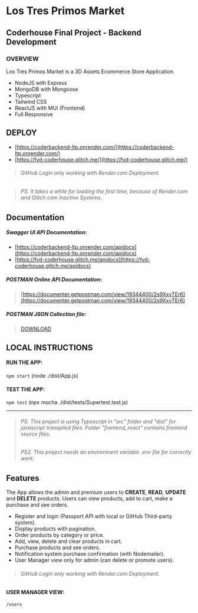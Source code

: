 # Los Tres Primos Market

## Coderhouse Final Project - Backend Development

### OVERVIEW
Los Tres Primos Market is a 3D Assets Ecommerce Store Application.
- NodeJS with Express
- MongoDB with Mongoose
- Typescript
- Tailwind CSS
- ReactJS with MUI (Frontend)
- Full Responsive

## DEPLOY
- [https://coderbackend-ltp.onrender.com/](https://coderbackend-ltp.onrender.com/)  
- [https://fvd-coderhouse.glitch.me/](https://fvd-coderhouse.glitch.me/)

> ###### GitHub Login only working with Render.com Deployment.

> ###### PS. It takes a while for loading the first time, because of Render.com and Glitch.com Inactive Systems.

## Documentation

##### Swagger UI API Documentation:
- [https://coderbackend-ltp.onrender.com/apidocs](https://coderbackend-ltp.onrender.com/apidocs)
- [https://fvd-coderhouse.glitch.me/apidocs](https://fvd-coderhouse.glitch.me/apidocs)

##### POSTMAN Online API Documentation:
>[https://documenter.getpostman.com/view/19344400/2s9XxvTEr6](https://documenter.getpostman.com/view/19344400/2s9XxvTEr6)
##### POSTMAN JSON Collection file:
>[DOWNLOAD](https://drive.google.com/file/d/1EtcL6qChZSYwAKGpKFmodre4eP-Kj_87/view?usp=sharing)

## LOCAL INSTRUCTIONS

#### RUN THE APP:
`npm start` (node ./dist/App.js)

#### TEST THE APP:
`npm test` (npx mocha ./dist/tests/Supertest.test.js)

------------

> ###### PS. This project is using Typescript in "src" folder and "dist" for javascript transpiled files. Folder "frontend_react" contains frontend source files.
> ###### PS2. This project needs an environment variable .env file for correctly work.

## Features

The App allows the admin and premium users to **CREATE**, **READ**, **UPDATE** and **DELETE** products.
Users can view products, add to cart, make a purchase and see orders.

- Register and login (Passport API with local or GitHub Third-party system).
- Display products with pagination.
- Order products by category or price.
- Add, view, delete and clear products in cart.
- Purchase products and see orders.
- Notification system purchase confirmation (with Nodemailer).
- User Manager view only for admin (can delete or promote users).

> ###### GitHub Login only working with Render.com Deployment.

#### USER MANAGER VIEW: 
`/users`


